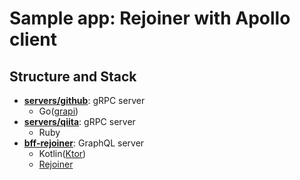 # Sample app: Rejoiner with Apollo client

## Structure and Stack

- **[servers/github](./servers/github)**: gRPC server
    - Go([grapi](https://github.com/izumin5210/grapi))
- **[servers/qiita](./servers/qiita)**: gRPC server
    - Ruby
- **[bff-rejoiner](./bff-rejoiner)**: GraphQL server
    - Kotlin([Ktor](https://ktor.io/))
    - [Rejoiner](https://github.com/google/rejoiner)
